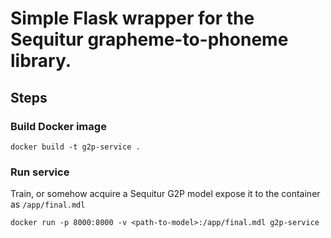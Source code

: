 # Simple Flask wrapper for the Sequitur grapheme-to-phoneme library.

## Steps

### Build Docker image

    docker build -t g2p-service .
    
### Run service
Train, or somehow acquire a Sequitur G2P model expose it to the container as
`/app/final.mdl`

    docker run -p 8000:8000 -v <path-to-model>:/app/final.mdl g2p-service
